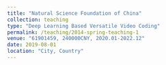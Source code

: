 ```yaml
---
title: "Natural Science Foundation of China"
collection: teaching
type: "Deep Learning Based Versatile Video Coding"
permalink: /teaching/2014-spring-teaching-1
venue: "61901459, 240000CNY, 2020.01-2022.12"
date: 2019-08-01
location: "City, Country"
---
```

